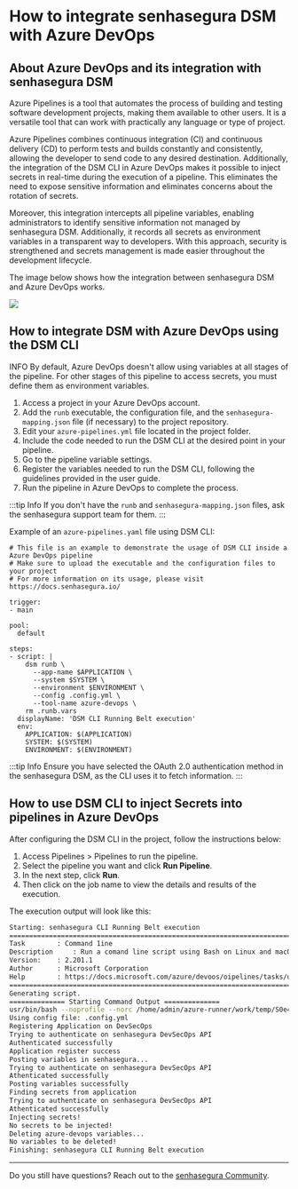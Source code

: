 # How to integrate senhasegura DSM with Azure DevOps

## About Azure DevOps and its integration with senhasegura DSM

Azure Pipelines is a tool that automates the process of building and testing software development projects, making them available to other users. It is a versatile tool that can work with practically any language or type of project.

Azure Pipelines combines continuous integration (CI) and continuous delivery (CD) to perform tests and builds constantly and consistently, allowing the developer to send code to any desired destination. Additionally, the integration of the DSM CLI in Azure DevOps makes it possible to inject secrets in real-time during the execution of a pipeline. This eliminates the need to expose sensitive information and eliminates concerns about the rotation of secrets.

Moreover, this integration intercepts all pipeline variables, enabling administrators to identify sensitive information not managed by senhasegura DSM. Additionally, it records all secrets as environment variables in a transparent way to developers. With this approach, security is strengthened and secrets management is made easier throughout the development lifecycle.

The image below shows how the integration between senhasegura DSM and Azure DevOps works.

![](https://lh7-us.googleusercontent.com/_-mrU5D4Z8rQXbL_oHG3nuxD4pXqJoMmUIQyBRihnGb7FKefY1wOsqRsPcjwDbVvPeWNOsjkaQ2XbL0y-2Yj3_BqLCxdOFMrYMPRp-mFkP5-cR-B4mJOFqDjUP28xavVAUpVhV0JZ8xtZ6zWZUaz7gI)

## How to integrate DSM with Azure DevOps using the DSM CLI

INFO
By default, Azure DevOps doesn't allow using variables at all stages of the pipeline. For other stages of this pipeline to access secrets, you must define them as environment variables.

1. Access a project in your Azure DevOps account.
2. Add the `runb` executable, the configuration file, and the `senhasegura-mapping.json` file (if necessary) to the project repository.
3. Edit your `azure-pipelines.yml` file located in the project folder.
4. Include the code needed to run the DSM CLI at the desired point in your pipeline.
5. Go to the pipeline variable settings.
6. Register the variables needed to run the DSM CLI, following the guidelines provided in the user guide.
7. Run the pipeline in Azure DevOps to complete the process.

:::tip Info
If you don't have the `runb` and `senhasegura-mapping.json` files, ask the senhasegura support team for them.
:::

Example of an `azure-pipelines.yaml` file using DSM CLI:

```
# This file is an example to demonstrate the usage of DSM CLI inside a Azure DevOps pipeline
# Make sure to upload the executable and the configuration files to your project
# For more information on its usage, please visit https://docs.senhasegura.io/

trigger:
- main

pool:
  default

steps:
- script: |
    dsm runb \
      --app-name $APPLICATION \
      --system $SYSTEM \
      --environment $ENVIRONMENT \
      --config .config.yml \
      --tool-name azure-devops \
    rm .runb.vars
  displayName: 'DSM CLI Running Belt execution'
  env:
    APPLICATION: $(APPLICATION)
    SYSTEM: $(SYSTEM)
    ENVIRONMENT: $(ENVIRONMENT)
```

:::tip Info
Ensure you have selected the OAuth 2.0 authentication method in the senhasegura DSM, as the CLI uses it to fetch information.
:::

## How to use DSM CLI to inject Secrets into pipelines in Azure DevOps

After configuring the DSM CLI in the project, follow the instructions below:

1. Access Pipelines > Pipelines to run the pipeline.
2. Select the pipeline you want and click **Run Pipeline**.
3. In the next step, click **Run**.
4. Then click on the job name to view the details and results of the execution.

The execution output will look like this:

```bash
Starting: senhasegura CLI Running Belt execution
========================================================================
Task		: Command 1ine
Description 	: Run a comand line script using Bash on Linux and macOS and cmd.exe on Windows
Version:	: 2.201.1
Author		: Microsoft Corporation
Help		: https://docs.microsoft.com/azure/devoos/oipelines/tasks/utility/comand-line
========================================================================
Generating script.
============== Starting Command Output ==============
usr/bin/bash --noprofile --norc /home/admin/azure-runner/work/temp/S0e477c1-6798-4F26-ba37-374b0c1bbOSS.sh
Using config file: .config.yml
Registering Application on DevSecOps
Trying to authenticate on senhasegura DevSecOps API
Authenticated successfully
Application register success
Posting variables in senhasegura...
Trying to authenticate on senhasegura DevSecOps API
Athenticated successfully
Posting variables successfully
Finding secrets from application
Trying to authenticate on senhasegura DevSecOps API
Athenticated successfully
Injecting secrets!
No secrets to be injected!
Deleting azure-devops variables...
No variables to be deleted!
Finishing: senhasegura CLI Running Belt execution

```

---

Do you still have questions? Reach out to the [senhasegura Community](https://community.senhasegura.io/).
